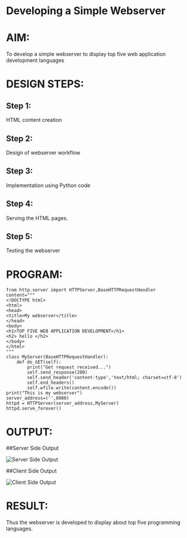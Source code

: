 # Developing a Simple Webserver
# AIM:
To develop a simple webserver to display top five web application development languages

# DESIGN STEPS:
## Step 1: 
HTML content creation
## Step 2:
Design of webserver workflow
## Step 3:
Implementation using Python code
## Step 4:
Serving the HTML pages.
## Step 5:
Testing the webserver

# PROGRAM:
```
from http.server import HTTPServer,BaseHTTPRequestHandler
content="""
<!DOCTYPE html>
<html>
<head>
<title>My webserver</title>
</head>
<body>
<h1>TOP FIVE WEB APPLICATION DEVELOPMENT</h1>
<h2> hello </h2>
</body>
</html>
"""
class MyServer(BaseHTTPRequestHandler):
    def do_GET(self):
        print("Get request received...")
        self.send_response(200)
        self.send_header('content-type','text/html; charset=utf-8')
        self.end_headers()
        self.wfile.write(content.encode())
print("This is my webserver")
server_address=('',8080)
httpd = HTTPServer(server_address,MyServer)
httpd.serve_forever()
```


# OUTPUT:

##Server Side Output

![Server Side Output](./pictures/serversideoutput.png)

##Client Side Output

![Client Side Output](./pictures/clientsideoutput.png)

# RESULT:
Thus the webserver is developed to display about top five programming languages.
